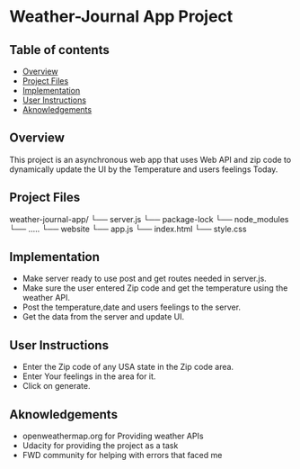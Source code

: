 # Weather-Journal App Project

## Table of contents
* [Overview](#overview)
* [Project Files](#project-files)
* [Implementation](#implementation)
* [User Instructions](#User-instructions)
* [Aknowledgements](#aknowledgements)

## Overview
This project is an asynchronous web app that uses Web API and zip code to dynamically update the UI by the Temperature and users feelings Today. 

## Project Files
weather-journal-app/
└── server.js
└── package-lock
└── node_modules
     └── ..... 
└── website 
     └── app.js
     └── index.html
     └── style.css
     
## Implementation
* Make server ready to use post and get routes needed in server.js.
* Make sure the user entered Zip code and get the temperature using the weather API.
* Post the temperature,date and users feelings to the server.
* Get the data from the server and update UI.

## User Instructions 
* Enter the Zip code of any USA state in the Zip code area.
* Enter Your feelings in the area for it.
* Click on generate.

## Aknowledgements
* openweathermap.org for Providing weather APIs
* Udacity for providing the project as a task
* FWD community for helping with errors that faced me

